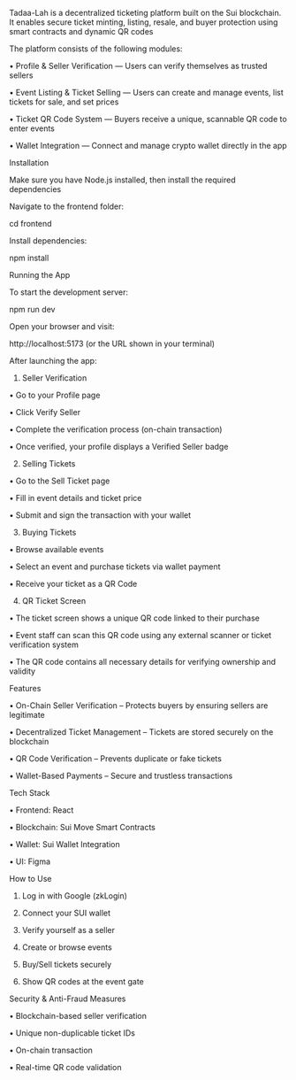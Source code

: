 Tadaa-Lah is a decentralized ticketing platform built on the Sui blockchain. It enables secure ticket minting, listing, resale, and buyer protection using smart contracts and dynamic QR codes

The platform consists of the following modules:

•	Profile & Seller Verification — Users can verify themselves as trusted sellers

•	Event Listing & Ticket Selling — Users can create and manage events, list tickets for sale, and set prices

•	Ticket QR Code System — Buyers receive a unique, scannable QR code to enter events

•	Wallet Integration — Connect and manage crypto wallet directly in the app

Installation

Make sure you have Node.js installed, then install the required dependencies


Navigate to the frontend folder:

cd frontend

Install dependencies:

npm install

Running the App

To start the development server:

npm run dev

Open your browser and visit:

http://localhost:5173 (or the URL shown in your terminal)

After launching the app:

1. Seller Verification
   
•	Go to your Profile page

•	Click Verify Seller

•	Complete the verification process (on-chain transaction)

•	Once verified, your profile displays a Verified Seller badge


2. Selling Tickets
   
•	Go to the Sell Ticket page

•	Fill in event details and ticket price

•	Submit and sign the transaction with your wallet


3. Buying Tickets
   
•	Browse available events

•	Select an event and purchase tickets via wallet payment

•	Receive your ticket as a QR Code


4. QR Ticket Screen
   
•	The ticket screen shows a unique QR code linked to their purchase

•	Event staff can scan this QR code using any external scanner or ticket verification system 

•	The QR code contains all necessary details for verifying ownership and validity


Features

•	On-Chain Seller Verification – Protects buyers by ensuring sellers are legitimate

•	Decentralized Ticket Management – Tickets are stored securely on the blockchain

•	QR Code Verification – Prevents duplicate or fake tickets

•	Wallet-Based Payments – Secure and trustless transactions


Tech Stack

•	Frontend: React

•	Blockchain: Sui Move Smart Contracts

•	Wallet: Sui Wallet Integration

•	UI: Figma


How to Use

1.	Log in with Google (zkLogin)
   
2.	Connect your SUI wallet
    
3.	Verify yourself as a seller
   
4.	Create or browse events
   
5.	Buy/Sell tickets securely
    
6.	Show QR codes at the event gate
    

Security & Anti-Fraud Measures

•	Blockchain-based seller verification

•	Unique non-duplicable ticket IDs

•	On-chain transaction

•	Real-time QR code validation

